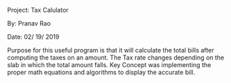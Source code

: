 Project: Tax Calulator

By: Pranav Rao

Date: 02/ 19/ 2019

Purpose for this useful program  is that it will calculate the total bills after computing the taxes on an amount. The Tax rate changes depending on the slab in which the total amount falls. Key Concept was implementing the proper math equations and algorithms to display the accurate bill. 

